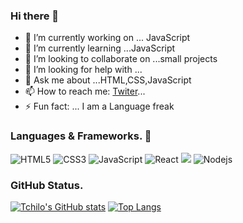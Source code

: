 ### Hi there 👋

- 🔭 I’m currently working on ... JavaScript
- 🌱 I’m currently learning ...JavaScript
- 👯 I’m looking to collaborate on ...small projects
- 🤔 I’m looking for help with ...
- 💬 Ask me about ...HTML,CSS,JavaScript
- 📫 How to reach me: [Twiter](shykid@twiter.com)...
- ⚡ Fun fact: ... I am a Language freak


### Languages & Frameworks. 🚧 

![HTML5](https://icongr.am/devicon/html5-original.svg?size=50&color=currentColor)
![CSS3](https://icongr.am/devicon/css3-original.svg?size=50&color=currentColor)
![JavaScript](https://icongr.am/devicon/javascript-original.svg?size=50&color=currentColor)
![React](https://icongr.am/devicon/react-original.svg?size=50&color=currentColor)
<img src="https://img.icons8.com/nolan/50/react-native.png"/>
![Nodejs](https://icongr.am/devicon/nodejs-original.svg?size=50&color=currentColor)


### GitHub Status.  

[![Tchilo's GitHub stats](https://github-readme-stats.vercel.app/api?username=Tchilo&show_icons=true&theme=dracula)](https://github.com/Tchilo/github-readme-stats)
[![Top Langs](https://github-readme-stats.vercel.app/api/top-langs/?username=Tchilo&theme=dracula)](https://github.com/Tchilo/github-readme-stats)
